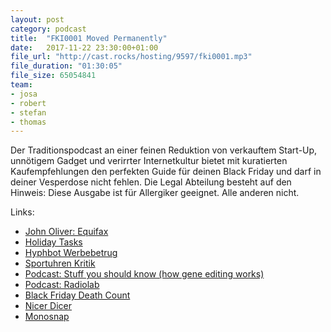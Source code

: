 ```yaml
---
layout: post
category: podcast
title:  "FKI0001 Moved Permanently"
date:   2017-11-22 23:30:00+01:00
file_url: "http://cast.rocks/hosting/9597/fki0001.mp3"
file_duration: "01:30:05"
file_size: 65054841
team:
- josa
- robert
- stefan
- thomas
---
```


Der Traditionspodcast an einer feinen Reduktion von verkauftem Start-Up,
unnötigem Gadget und verirrter Internetkultur bietet mit kuratierten
Kaufempfehlungen den perfekten Guide für deinen Black Friday und darf in deiner
Vesperdose nicht fehlen. Die Legal Abteilung besteht auf den Hinweis: Diese
Ausgabe ist für Allergiker geeignet. Alle anderen nicht.

Links:

- [John Oliver: Equifax](https://www.youtube.com/watch?v=mPjgRKW_Jmk)
- [Holiday Tasks](https://decentsecurity.com/holiday-tasks/)
- [Hyphbot Werbebetrug](https://www.heise.de/newsticker/meldung/Hyphbot-Millionenschwerer-Werbebetrug-aufgeflogen-3897888.html)
- [Sportuhren Kritik](https://www.golem.de/news/verbraucherschutz-sportuhr-hersteller-gehen-unsportlich-mit-daten-um-1711-131289.html)
- [Podcast: Stuff you should know (how gene editing works)](https://www.stuffyoushouldknow.com/podcasts/how-gene-editing-works.htm)
- [Podcast: Radiolab](http://www.radiolab.org/series/podcasts/)
- [Black Friday Death Count](http://blackfridaydeathcount.com/)
- [Nicer Dicer](http://www.genius.tv/schneidgeraete/nicer-dicer/nicer-dicer-magic-cube/712/nicer-dicer-magic-cube-set-12tlg.-inkl.-gratis-julietti)
- [Monosnap](https://monosnap.com/welcome)
